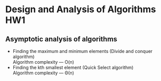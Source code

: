 # Design and Analysis of Algorithms HW1
## Asymptotic analysis of algorithms 
* Finding the maximum and minimum elements (Divide and conquer algorithm)\
Algorithm complexity — O(n)
* Finding the kth smallest element (Quick Select algorithm)\
Algorithm complexity — Θ(n)
